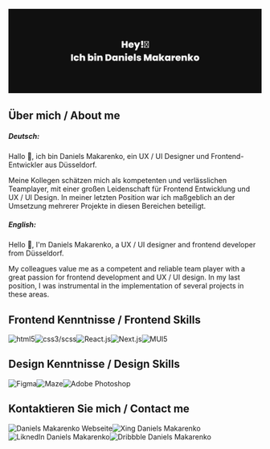 [![Daniels Makarenko's GitHub Banner](daniels-makarenko-git.png)]([https://braydoncoyer.dev](https://www.daniels-makarenko.com/))

## Über mich / About me

##### Deutsch:


Hallo 👋, ich bin Daniels Makarenko, ein UX / UI Designer und Frontend-Entwickler aus Düsseldorf. 

Meine Kollegen schätzen mich als kompetenten und verlässlichen Teamplayer, mit einer großen Leidenschaft für Frontend Entwicklung und UX / UI Design. In meiner letzten Position war ich maßgeblich an der Umsetzung mehrerer Projekte in diesen Bereichen beteiligt.

##### English:

Hello 👋, I'm Daniels Makarenko, a UX / UI designer and frontend developer from Düsseldorf.

My colleagues value me as a competent and reliable team player with a great passion for frontend development and UX / UI design. In my last position, I was instrumental in the implementation of several projects in these areas.

## Frontend Kenntnisse / Frontend Skills

<img align="left" alt="html5" src="https://img.shields.io/badge/HTML5-orange?style=for-the-badge&logo" /> 
<img align="left" alt="css3/scss" src="https://img.shields.io/badge/CSS3/SCSS-%231DA1F2?style=for-the-badge&logo" /> 
<img align="left" alt="React.js" src="https://img.shields.io/badge/React.js-%23232F3E?style=for-the-badge&logo" /> 
<img align="left" alt="Next.js" src="https://img.shields.io/badge/Next.js-black?style=for-the-badge&logo" /> 
<img align="left" alt="MUI5" src="https://img.shields.io/badge/MUI5-%23316192?style=for-the-badge&logo" /> 
<br>


## Design Kenntnisse / Design Skills

<img align="left" alt="Figma" src="https://img.shields.io/badge/Figma-critical?style=for-the-badge&logo" /> 
<img align="left" alt="Maze" src="https://img.shields.io/badge/Maze-black?style=for-the-badge&logo" /> 
<img align="left" alt="Adobe Photoshop" src="https://img.shields.io/badge/Adobe_Photoshop-%23232F3E?style=for-the-badge&logo" /> 
<br>

## Kontaktieren Sie mich / Contact me 

[<img align="left" alt="Daniels Makarenko Webseite" src="https://img.shields.io/badge/danielsmakarenko.com-black?style=for-the-badge&logo" />](https://www.daniels-makarenko.com/)
[<img align="left" alt="Xing Daniels Makarenko" src="https://img.shields.io/badge/Xing-darkgreen?style=for-the-badge&logo" />](https://www.xing.com/profile/Daniels_Makarenko/cv)
[<img align="left" alt="LiknedIn Daniels Makarenko" src="https://img.shields.io/badge/LinkedIn-%231DA1F2?style=for-the-badge&logo" />](https://www.linkedin.com/in/daniels-makarenko-45a310141/)
[<img align="left" alt="Dribbble Daniels Makarenko" src="https://img.shields.io/badge/Dribbble-critical?style=for-the-badge&logo" />](https://dribbble.com/danielsmak)
<br>

